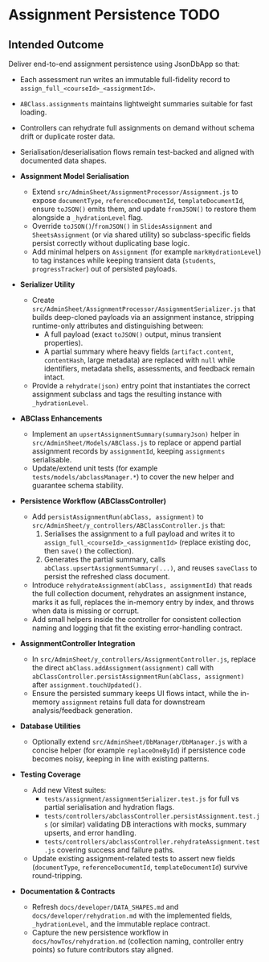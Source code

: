 # Assignment Persistence TODO

## Intended Outcome

Deliver end-to-end assignment persistence using JsonDbApp so that:

- Each assessment run writes an immutable full-fidelity record to `assign_full_<courseId>_<assignmentId>`.
- `ABClass.assignments` maintains lightweight summaries suitable for fast loading.
- Controllers can rehydrate full assignments on demand without schema drift or duplicate roster data.
- Serialisation/deserialisation flows remain test-backed and aligned with documented data shapes.

- **Assignment Model Serialisation**

  - Extend `src/AdminSheet/AssignmentProcessor/Assignment.js` to expose `documentType`, `referenceDocumentId`, `templateDocumentId`, ensure `toJSON()` emits them, and update `fromJSON()` to restore them alongside a `_hydrationLevel` flag.
  - Override `toJSON()`/`fromJSON()` in `SlidesAssignment` and `SheetsAssignment` (or via shared utility) so subclass-specific fields persist correctly without duplicating base logic.
  - Add minimal helpers on `Assignment` (for example `markHydrationLevel`) to tag instances while keeping transient data (`students`, `progressTracker`) out of persisted payloads.

- **Serializer Utility**

  - Create `src/AdminSheet/AssignmentProcessor/AssignmentSerializer.js` that builds deep-cloned payloads via an assignment instance, stripping runtime-only attributes and distinguishing between:
    - A full payload (exact `toJSON()` output, minus transient properties).
    - A partial summary where heavy fields (`artifact.content`, `contentHash`, large metadata) are replaced with `null` while identifiers, metadata shells, assessments, and feedback remain intact.
  - Provide a `rehydrate(json)` entry point that instantiates the correct assignment subclass and tags the resulting instance with `_hydrationLevel`.

- **ABClass Enhancements**

  - Implement an `upsertAssignmentSummary(summaryJson)` helper in `src/AdminSheet/Models/ABClass.js` to replace or append partial assignment records by `assignmentId`, keeping `assignments` serialisable.
  - Update/extend unit tests (for example `tests/models/abclassManager.*`) to cover the new helper and guarantee schema stability.

- **Persistence Workflow (ABClassController)**

  - Add `persistAssignmentRun(abClass, assignment)` to `src/AdminSheet/y_controllers/ABClassController.js` that:
    1. Serialises the assignment to a full payload and writes it to `assign_full_<courseId>_<assignmentId>` (replace existing doc, then `save()` the collection).
    2. Generates the partial summary, calls `abClass.upsertAssignmentSummary(...)`, and reuses `saveClass` to persist the refreshed class document.
  - Introduce `rehydrateAssignment(abClass, assignmentId)` that reads the full collection document, rehydrates an assignment instance, marks it as full, replaces the in-memory entry by index, and throws when data is missing or corrupt.
  - Add small helpers inside the controller for consistent collection naming and logging that fit the existing error-handling contract.

- **AssignmentController Integration**

  - In `src/AdminSheet/y_controllers/AssignmentController.js`, replace the direct `abClass.addAssignment(assignment)` call with `abClassController.persistAssignmentRun(abClass, assignment)` after `assignment.touchUpdated()`.
  - Ensure the persisted summary keeps UI flows intact, while the in-memory `assignment` retains full data for downstream analysis/feedback generation.

- **Database Utilities**

  - Optionally extend `src/AdminSheet/DbManager/DbManager.js` with a concise helper (for example `replaceOneById`) if persistence code becomes noisy, keeping in line with existing patterns.

- **Testing Coverage**

  - Add new Vitest suites:
    - `tests/assignment/assignmentSerializer.test.js` for full vs partial serialisation and hydration flags.
    - `tests/controllers/abclassController.persistAssignment.test.js` (or similar) validating DB interactions with mocks, summary upserts, and error handling.
    - `tests/controllers/abclassController.rehydrateAssignment.test.js` covering success and failure paths.
  - Update existing assignment-related tests to assert new fields (`documentType`, `referenceDocumentId`, `templateDocumentId`) survive round-tripping.

- **Documentation & Contracts**
  - Refresh `docs/developer/DATA_SHAPES.md` and `docs/developer/rehydration.md` with the implemented fields, `_hydrationLevel`, and the immutable replace contract.
  - Capture the new persistence workflow in `docs/howTos/rehydration.md` (collection naming, controller entry points) so future contributors stay aligned.
